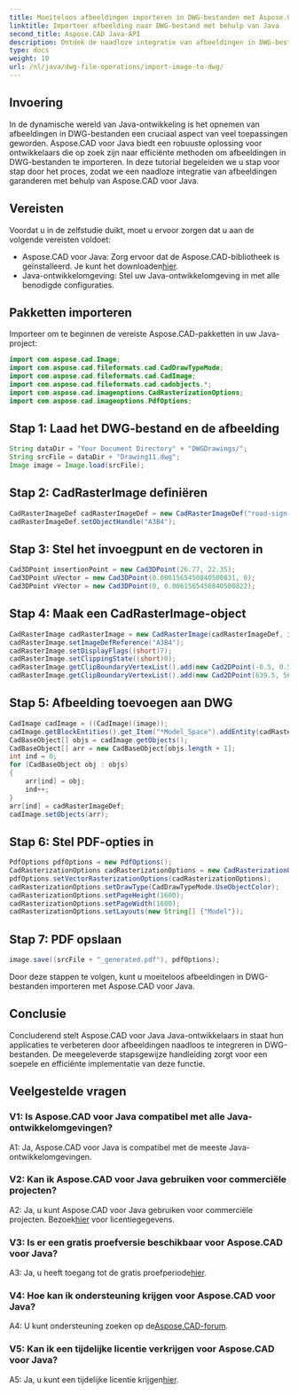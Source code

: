 ```yaml
---
title: Moeiteloos afbeeldingen importeren in DWG-bestanden met Aspose.CAD Java
linktitle: Importeer afbeelding naar DWG-bestand met behulp van Java
second_title: Aspose.CAD Java-API
description: Ontdek de naadloze integratie van afbeeldingen in DWG-bestanden met Aspose.CAD voor Java. Volg onze stapsgewijze handleiding voor efficiënte ontwikkeling.
type: docs
weight: 10
url: /nl/java/dwg-file-operations/import-image-to-dwg/
---
```

## Invoering

In de dynamische wereld van Java-ontwikkeling is het opnemen van afbeeldingen in DWG-bestanden een cruciaal aspect van veel toepassingen geworden. Aspose.CAD voor Java biedt een robuuste oplossing voor ontwikkelaars die op zoek zijn naar efficiënte methoden om afbeeldingen in DWG-bestanden te importeren. In deze tutorial begeleiden we u stap voor stap door het proces, zodat we een naadloze integratie van afbeeldingen garanderen met behulp van Aspose.CAD voor Java.

## Vereisten

Voordat u in de zelfstudie duikt, moet u ervoor zorgen dat u aan de volgende vereisten voldoet:
- Aspose.CAD voor Java: Zorg ervoor dat de Aspose.CAD-bibliotheek is geïnstalleerd. Je kunt het downloaden[hier](https://releases.aspose.com/cad/java/).
- Java-ontwikkelomgeving: Stel uw Java-ontwikkelomgeving in met alle benodigde configuraties.

## Pakketten importeren

Importeer om te beginnen de vereiste Aspose.CAD-pakketten in uw Java-project:

```java
import com.aspose.cad.Image;
import com.aspose.cad.fileformats.cad.CadDrawTypeMode;
import com.aspose.cad.fileformats.cad.CadImage;
import com.aspose.cad.fileformats.cad.cadobjects.*;
import com.aspose.cad.imageoptions.CadRasterizationOptions;
import com.aspose.cad.imageoptions.PdfOptions;
```

## Stap 1: Laad het DWG-bestand en de afbeelding

```java
String dataDir = "Your Document Directory" + "DWGDrawings/";
String srcFile = dataDir + "Drawing11.dwg";
Image image = Image.load(srcFile);
```

## Stap 2: CadRasterImage definiëren

```java
CadRasterImageDef cadRasterImageDef = new CadRasterImageDef("road-sign-custom.png", 640, 562);
cadRasterImageDef.setObjectHandle("A3B4");
```

## Stap 3: Stel het invoegpunt en de vectoren in

```java
Cad3DPoint insertionPoint = new Cad3DPoint(26.77, 22.35);
Cad3DPoint uVector = new Cad3DPoint(0.0061565450840500831, 0);
Cad3DPoint vVector = new Cad3DPoint(0, 0.0061565450840500822);
```

## Stap 4: Maak een CadRasterImage-object

```java
CadRasterImage cadRasterImage = new CadRasterImage(cadRasterImageDef, insertionPoint, uVector, vVector);
cadRasterImage.setImageDefReference("A3B4");
cadRasterImage.setDisplayFlags((short)7);
cadRasterImage.setClippingState((short)0);
cadRasterImage.getClipBoundaryVertexList().add(new Cad2DPoint(-0.5, 0.5));
cadRasterImage.getClipBoundaryVertexList().add(new Cad2DPoint(639.5, 561.5));
```

## Stap 5: Afbeelding toevoegen aan DWG

```java
CadImage cadImage = ((CadImage)(image));
cadImage.getBlockEntities().get_Item("*Model_Space").addEntity(cadRasterImage);
CadBaseObject[] objs = cadImage.getObjects();
CadBaseObject[] arr = new CadBaseObject[objs.length + 1];
int ind = 0;
for (CadBaseObject obj : objs)
{
    arr[ind] = obj;
    ind++;
}
arr[ind] = cadRasterImageDef;
cadImage.setObjects(arr);
```

## Stap 6: Stel PDF-opties in

```java
PdfOptions pdfOptions = new PdfOptions();
CadRasterizationOptions cadRasterizationOptions = new CadRasterizationOptions();
pdfOptions.setVectorRasterizationOptions(cadRasterizationOptions);
cadRasterizationOptions.setDrawType(CadDrawTypeMode.UseObjectColor);
cadRasterizationOptions.setPageHeight(1600);
cadRasterizationOptions.setPageWidth(1600);
cadRasterizationOptions.setLayouts(new String[] {"Model"});
```

## Stap 7: PDF opslaan

```java
image.save((srcFile + "_generated.pdf"), pdfOptions);
```

Door deze stappen te volgen, kunt u moeiteloos afbeeldingen in DWG-bestanden importeren met Aspose.CAD voor Java.

## Conclusie

Concluderend stelt Aspose.CAD voor Java Java-ontwikkelaars in staat hun applicaties te verbeteren door afbeeldingen naadloos te integreren in DWG-bestanden. De meegeleverde stapsgewijze handleiding zorgt voor een soepele en efficiënte implementatie van deze functie.

## Veelgestelde vragen

### V1: Is Aspose.CAD voor Java compatibel met alle Java-ontwikkelomgevingen?

A1: Ja, Aspose.CAD voor Java is compatibel met de meeste Java-ontwikkelomgevingen.

### V2: Kan ik Aspose.CAD voor Java gebruiken voor commerciële projecten?

 A2: Ja, u kunt Aspose.CAD voor Java gebruiken voor commerciële projecten. Bezoek[hier](https://purchase.aspose.com/buy) voor licentiegegevens.

### V3: Is er een gratis proefversie beschikbaar voor Aspose.CAD voor Java?

 A3: Ja, u heeft toegang tot de gratis proefperiode[hier](https://releases.aspose.com/).

### V4: Hoe kan ik ondersteuning krijgen voor Aspose.CAD voor Java?

 A4: U kunt ondersteuning zoeken op de[Aspose.CAD-forum](https://forum.aspose.com/c/cad/19).

### V5: Kan ik een tijdelijke licentie verkrijgen voor Aspose.CAD voor Java?

 A5: Ja, u kunt een tijdelijke licentie krijgen[hier](https://purchase.aspose.com/temporary-license/).